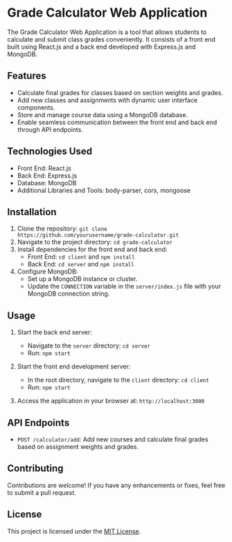 # Grade Calculator Web Application

The Grade Calculator Web Application is a tool that allows students to calculate and submit class grades conveniently. It consists of a front end built using React.js and a back end developed with Express.js and MongoDB.

## Features

- Calculate final grades for classes based on section weights and grades.
- Add new classes and assignments with dynamic user interface components.
- Store and manage course data using a MongoDB database.
- Enable seamless communication between the front end and back end through API endpoints.

## Technologies Used

- Front End: React.js
- Back End: Express.js
- Database: MongoDB
- Additional Libraries and Tools: body-parser, cors, mongoose

## Installation

1. Clone the repository: `git clone https://github.com/yourusername/grade-calculator.git`
2. Navigate to the project directory: `cd grade-calculator`
3. Install dependencies for the front end and back end:
   - Front End: `cd client` and `npm install`
   - Back End: `cd server` and `npm install`
4. Configure MongoDB:
   - Set up a MongoDB instance or cluster.
   - Update the `CONNECTION` variable in the `server/index.js` file with your MongoDB connection string.

## Usage

1. Start the back end server:
   - Navigate to the `server` directory: `cd server`
   - Run: `npm start`

2. Start the front end development server:
   - In the root directory, navigate to the `client` directory: `cd client`
   - Run: `npm start`

3. Access the application in your browser at: `http://localhost:3000`

## API Endpoints

- `POST /calculator/add`: Add new courses and calculate final grades based on assignment weights and grades.

## Contributing

Contributions are welcome! If you have any enhancements or fixes, feel free to submit a pull request.

## License

This project is licensed under the [MIT License](LICENSE).

